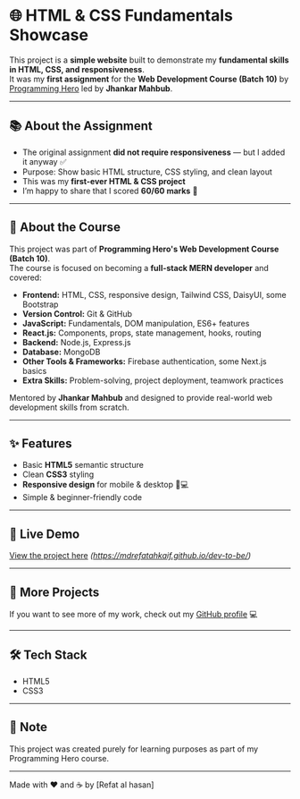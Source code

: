 # 🌐 HTML & CSS Fundamentals Showcase

This project is a **simple website** built to demonstrate my **fundamental skills in HTML, CSS, and responsiveness**.  
It was my **first assignment** for the **Web Development Course (Batch 10)** by [Programming Hero](https://www.programming-hero.com/) led by **Jhankar Mahbub**.

---

## 📚 About the Assignment
- The original assignment **did not require responsiveness** — but I added it anyway ✅  
- Purpose: Show basic HTML structure, CSS styling, and clean layout  
- This was my **first-ever HTML & CSS project**  
- I’m happy to share that I scored **60/60 marks** 🎯

---

## 🏫 About the Course
This project was part of **Programming Hero's Web Development Course (Batch 10)**.  
The course is focused on becoming a **full-stack MERN developer** and covered:

- **Frontend:** HTML, CSS, responsive design, Tailwind CSS, DaisyUI, some Bootstrap
- **Version Control:** Git & GitHub
- **JavaScript:** Fundamentals, DOM manipulation, ES6+ features
- **React.js:** Components, props, state management, hooks, routing
- **Backend:** Node.js, Express.js
- **Database:** MongoDB
- **Other Tools & Frameworks:** Firebase authentication, some Next.js basics
- **Extra Skills:** Problem-solving, project deployment, teamwork practices

Mentored by **Jhankar Mahbub** and designed to provide real-world web development skills from scratch.

---

## ✨ Features
- Basic **HTML5** semantic structure
- Clean **CSS3** styling
- **Responsive design** for mobile & desktop 📱💻
- Simple & beginner-friendly code

---

## 🚀 Live Demo
[View the project here](#) _(https://mdrefatahkaif.github.io/dev-to-be/)_

---

## 🔗 More Projects
If you want to see more of my work, check out my [GitHub profile](https://github.com/mdrefatahkaif) 💻

---

## 🛠 Tech Stack
- HTML5
- CSS3

---

## 📌 Note
This project was created purely for learning purposes as part of my Programming Hero course.

---

Made with ❤️ and ☕ by [Refat al hasan]
